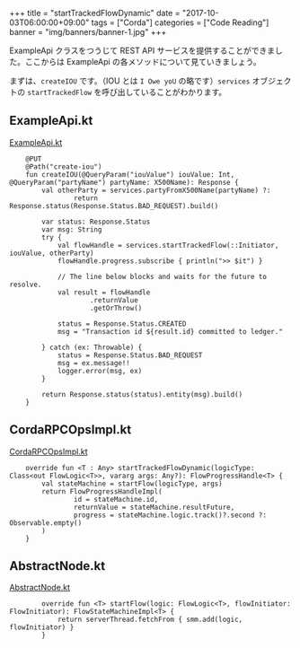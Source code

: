+++
title = "startTrackedFlowDynamic"
date = "2017-10-03T06:00:00+09:00"
tags = ["Corda"]
categories = ["Code Reading"]
banner = "img/banners/banner-1.jpg"
+++

ExampleApi クラスをつうじて REST API サービスを提供することができました。ここからは ExampleApi の各メソッドについて見ていきましょう。

<!--more-->

まずは、`createIOU` です。（IOU とは `I Owe yoU` の略です）`services` オブジェクトの `startTrackedFlow` を呼び出していることがわかります。


## ExampleApi.kt
[ExampleApi.kt](https://github.com/corda/cordapp-example/blob/release-M14.0/kotlin-source/src/main/kotlin/com/example/api/ExampleApi.kt)
```
    @PUT
    @Path("create-iou")
    fun createIOU(@QueryParam("iouValue") iouValue: Int, @QueryParam("partyName") partyName: X500Name): Response {
        val otherParty = services.partyFromX500Name(partyName) ?:
                return Response.status(Response.Status.BAD_REQUEST).build()

        var status: Response.Status
        var msg: String
        try {
            val flowHandle = services.startTrackedFlow(::Initiator, iouValue, otherParty)
            flowHandle.progress.subscribe { println(">> $it") }

            // The line below blocks and waits for the future to resolve.
            val result = flowHandle
                    .returnValue
                    .getOrThrow()

            status = Response.Status.CREATED
            msg = "Transaction id ${result.id} committed to ledger."

        } catch (ex: Throwable) {
            status = Response.Status.BAD_REQUEST
            msg = ex.message!!
            logger.error(msg, ex)
        }

        return Response.status(status).entity(msg).build()
    }
```

## CordaRPCOpsImpl.kt
[CordaRPCOpsImpl.kt](https://github.com/corda/corda/blob/release-M14.0/node/src/main/kotlin/net/corda/node/internal/CordaRPCOpsImpl.kt)
```
    override fun <T : Any> startTrackedFlowDynamic(logicType: Class<out FlowLogic<T>>, vararg args: Any?): FlowProgressHandle<T> {
        val stateMachine = startFlow(logicType, args)
        return FlowProgressHandleImpl(
                id = stateMachine.id,
                returnValue = stateMachine.resultFuture,
                progress = stateMachine.logic.track()?.second ?: Observable.empty()
        )
    }
```

## AbstractNode.kt
[AbstractNode.kt](https://github.com/corda/corda/blob/release-M14.0/node/src/main/kotlin/net/corda/node/internal/AbstractNode.kt)
```
        override fun <T> startFlow(logic: FlowLogic<T>, flowInitiator: FlowInitiator): FlowStateMachineImpl<T> {
            return serverThread.fetchFrom { smm.add(logic, flowInitiator) }
        }
```
